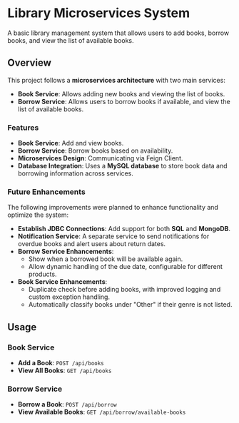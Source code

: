 # Library Microservices System

A basic library management system that allows users to add books, borrow books, and view the list of available books.

## Overview

This project follows a **microservices architecture** with two main services:
- **Book Service**: Allows adding new books and viewing the list of books.
- **Borrow Service**: Allows users to borrow books if available, and view the list of available books.

### Features
- **Book Service**: Add and view books.
- **Borrow Service**: Borrow books based on availability.
- **Microservices Design**: Communicating via Feign Client.
- **Database Integration**: Uses a **MySQL database** to store book data and borrowing information across services.

### Future Enhancements
The following improvements were planned to enhance functionality and optimize the system:
- **Establish JDBC Connections**: Add support for both **SQL** and **MongoDB**.
- **Notification Service**: A separate service to send notifications for overdue books and alert users about return dates.
- **Borrow Service Enhancements**:
  - Show when a borrowed book will be available again.
  - Allow dynamic handling of the due date, configurable for different products.
- **Book Service Enhancements**:
  - Duplicate check before adding books, with improved logging and custom exception handling.
  - Automatically classify books under "Other" if their genre is not listed.
  
## Usage

### Book Service
- **Add a Book**: `POST /api/books`
- **View All Books**: `GET /api/books`

### Borrow Service
- **Borrow a Book**: `POST /api/borrow`
- **View Available Books**: `GET /api/borrow/available-books`


